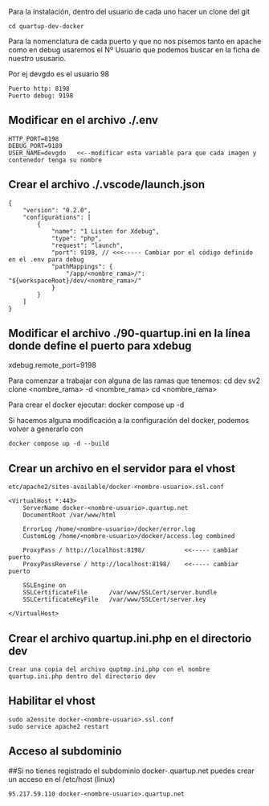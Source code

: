 Para la instalación, dentro del usuario de cada uno hacer un clone del git 

    cd quartup-dev-docker

Para la nomenclatura de cada puerto y que no nos pisemos tanto en apache como en debug usaremos el Nº Usuario que podemos buscar en la ficha de nuestro ususario.

Por ej devgdo es el usuario 98

    Puerto http: 8198
    Puerto debug: 9198


Modificar en el archivo ./.env
------------------------------
    
    HTTP_PORT=8198
    DEBUG_PORT=9189
    USER_NAME=devgdo   <<--modificar esta variable para que cada imagen y contenedor tenga su nombre

Crear el archivo ./.vscode/launch.json
------------------------------------------
    
    {
        "version": "0.2.0",
        "configurations": [
            {
                "name": "1 Listen for Xdebug",
                "type": "php",
                "request": "launch",
                "port": 9198, // <<<----- Cambiar por el código definido en el .env para debug
                "pathMappings": {
                    "/app/<nombre_rama>/": "${workspaceRoot}/dev/<nombre_rama>/"
                }
            }
        ]
    }

Modificar el archivo ./90-quartup.ini en la línea donde define el puerto para xdebug
------------------------------------------------------------------------------------
xdebug.remote_port=9198



Para comenzar a trabajar con alguna de las ramas que tenemos:
cd dev
sv2 clone <nombre_rama> -d <nombre_rama>
cd <nombre_rama>

Para crear el docker ejecutar:
    docker compose up -d

Si hacemos alguna modificación a la configuración del docker, podemos volver a generarlo con 

    docker compose up -d --build


Crear un archivo en el servidor para el vhost 
----------------------------------------------

    etc/apache2/sites-available/docker-<nombre-usuario>.ssl.conf                                                                                          

    <VirtualHost *:443>
        ServerName docker-<nombre-usuario>.quartup.net
        DocumentRoot /var/www/html
    
        ErrorLog /home/<nombre-usuario>/docker/error.log
        CustomLog /home/<nombre-usuario>/docker/access.log combined
    
        ProxyPass / http://localhost:8198/           <<----- cambiar puerto
        ProxyPassReverse / http://localhost:8198/    <<----- cambiar puerto
    
        SSLEngine on
        SSLCertificateFile      /var/www/SSLCert/server.bundle
        SSLCertificateKeyFile   /var/www/SSLCert/server.key
    
    </VirtualHost>

    
Crear el archivo quartup.ini.php en el directorio dev
-----------------------------------------------------
    Crear una copia del archivo quptmp.ini.php con el nombre quartup.ini.php dentro del directorio dev


Habilitar el vhost
------------------

    sudo a2ensite docker-<nombre-usuario>.ssl.conf   
    sudo service apache2 restart


Acceso al subdominio
--------------------
##Si no tienes registrado el subdominio docker-<nombre-usuario>.quartup.net puedes crear un acceso en el /etc/host (linux) 

    95.217.59.110 docker-<nombre-usuario>.quartup.net